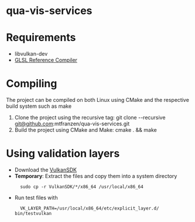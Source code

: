 # qua-vis-services

# Requirements

* libvulkan-dev
* [GLSL Reference Compiler](https://www.khronos.org/opengles/sdk/tools/Reference-Compiler/)

# Compiling

The project can be compiled on both Linux using CMake and the respective build system such as make

1. Clone the project using the recursive tag: git clone --recursive git@github.com:mtfranzen/qua-vis-services.git
2. Build the project using CMake and Make: cmake . && make

# Using validation layers

* Download the [VulkanSDK](https://lunarg.com/vulkan-sdk/)
* **Temporary**: Extract the files and copy them into a system directory
  ```
    sudo cp -r VulkanSDK/*/x86_64 /usr/local/x86_64
  ```
* Run test files with
  ```
    VK_LAYER_PATH=/usr/local/x86_64/etc/explicit_layer.d/ bin/testvulkan
  ```
